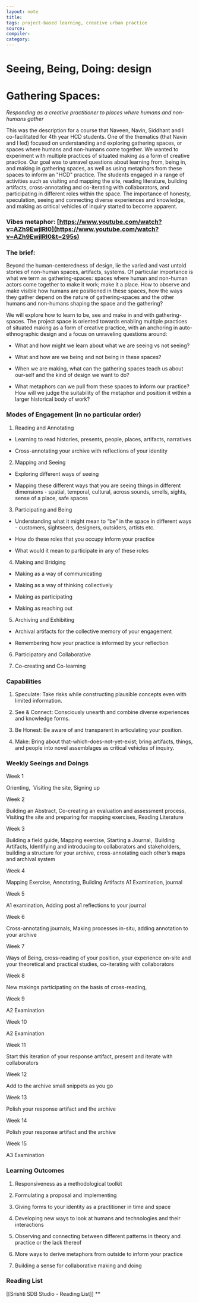 ```yaml
---
layout: note
title:
tags: project-based learning, creative urban practice
source:
compiler:
category:
---
```



# Seeing, Being, Doing: design
# Gathering Spaces:
*Responding as a creative practitioner to places where humans and non-humans gather*

This was the description for a course that Naveen, Navin, Siddhant and I co-facilitated for 4th year HCD students. One of the thematics (that Navin and I led) focused on understanding and exploring gathering spaces, or spaces where humans and non-humans come together. We wanted to experiment with multiple practices of situated making as a form of creative practice. Our goal was to unravel questions about learning from, being in, and making in gathering spaces, as well as using metaphors from these spaces to inform an "HCD" practice. The students engaged in a range of activities such as visiting and mapping the site, reading literature, building artifacts, cross-annotating and co-iterating with collaborators, and participating in different roles within the space. The importance of honesty, speculation, seeing and connecting diverse experiences and knowledge, and making as critical vehicles of inquiry started to become apparent.


### Vibes metaphor: [https://www.youtube.com/watch?v=AZh9EwjlRl0](https://www.youtube.com/watch?v=AZh9EwjlRl0&t=295s)


### The brief: 

  

Beyond the human-centeredness of design, lie the varied and vast untold stories of non-human spaces, artifacts, systems. Of particular importance is what we term as gathering-spaces: spaces where human and non-human actors come together to make it work; make it a place. How to observe and make visible how humans are positioned in these spaces, how the ways they gather depend on the nature of gathering-spaces and the other humans and non-humans shaping the space and the gathering? 

We will explore how to learn to be, see and make in and with gathering-spaces. The project space is oriented towards enabling multiple practices of situated making as a form of creative practice, with an anchoring in auto-ethnographic design and a focus on unraveling questions around:

-   What and how might we learn about what we are seeing vs not seeing? 
    
-   What and how are we being and not being in these spaces? 
    
-   When we are making, what can the gathering spaces teach us about our-self and the kind of design we want to do? 
    
-   What metaphors can we pull from these spaces to inform our practice? How will we judge the suitability of the metaphor and position it within a larger historical body of work?
    

  

### Modes of Engagement (in no particular order)

  

1.  Reading and Annotating
    

-   Learning to read histories, presents, people, places, artifacts, narratives
    
-   Cross-annotating your archive with reflections of your identity
    

2.  Mapping and Seeing
    

-   Exploring different ways of seeing
    
-   Mapping these different ways that you are seeing things in different dimensions - spatial, temporal, cultural, across sounds, smells, sights, sense of a place, safe spaces
    

3.  Participating and Being
    

-   Understanding what it might mean to “be” in the space in different ways - customers, sightseers, designers, outsiders, artists etc. 
    
-   How do these roles that you occupy inform your practice
    
-   What would it mean to participate in any of these roles
    

4.  Making and Bridging
    

-   Making as a way of communicating
    
-   Making as a way of thinking collectively
    
-   Making as participating
    
-   Making as reaching out
    

5.  Archiving and Exhibiting
    

-   Archival artifacts for the collective memory of your engagement
    
-   Remembering how your practice is informed by your reflection
    

6.  Participatory and Collaborative 
    
7.  Co-creating and Co-learning 
    

  
  

### Capabilities

  

1.  Speculate: Take risks while constructing plausible concepts even with limited information. 
    
2.  See & Connect: Consciously unearth and combine diverse experiences and knowledge forms. 
    
3.  Be Honest: Be aware of and transparent in articulating your position.
    
4.  Make: Bring about that-which-does-not-yet-exist; bring artifacts, things, and people into novel assemblages as critical vehicles of inquiry.  
    

  
  

### Weekly Seeings and Doings

  

Week 1

Orienting,  Visiting the site, Signing up

Week 2

Building an Abstract, Co-creating an evaluation and assessment process, Visiting the site and preparing for mapping exercises, Reading Literature

Week 3

Building a field guide, Mapping exercise, Starting a Journal,  Building Artifacts, Identifying and introducing to collaborators and stakeholders, building a structure for your archive, cross-annotating each other’s maps and archival system

Week 4

Mapping Exercise, Annotating, Building Artifacts A1 Examination, journal

Week 5

A1 examination, Adding post a1 reflections to your journal

Week 6

Cross-annotating journals, Making processes in-situ, adding annotation to your archive

Week 7

Ways of Being, cross-reading of your position, your experience on-site and your theoretical and practical studies, co-iterating with collaborators

Week 8

New makings participating on the basis of cross-reading,

Week 9

A2 Examination

Week 10

A2 Examination

Week 11

Start this iteration of your response artifact, present and iterate with collaborators

Week 12

Add to the archive small snippets as you go

Week 13

Polish your response artifact and the archive

Week 14

Polish your response artifact and the archive

Week 15

A3 Examination

  
  

### Learning Outcomes

  

1.  Responsiveness as a methodological toolkit
    
2.  Formulating a proposal and implementing
    
3.  Giving forms to your identity as a practitioner in time and space
    
4.  Developing new ways to look at humans and technologies and their interactions
    
5.  Observing and connecting between different patterns in theory and practice or the lack thereof
    
6.  More ways to derive metaphors from outside to inform your practice
    
7.  Building a sense for collaborative making and doing
    

### Reading List
[[Srishti SDB Studio - Reading List]]
**